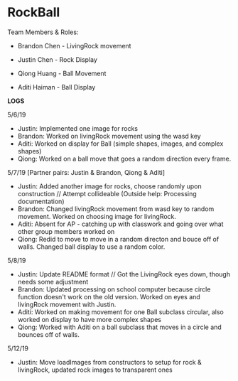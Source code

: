 # RockBall

Team Members & Roles:

- Brandon Chen - LivingRock movement 

- Justin Chen - Rock Display

- Qiong Huang - Ball Movement

- Aditi Haiman - Ball Display


**LOGS**

5/6/19
  - Justin: Implemented one image for rocks
  - Brandon: Worked on livingRock movement using the wasd key
  - Aditi: Worked on display for Ball (simple shapes, images, and complex shapes)
  - Qiong: Worked on a ball move that goes a random direction every frame. 
  
5/7/19 [Partner pairs: Justin & Brandon, Qiong & Aditi]
  - Justin: Added another image for rocks, choose randomly upon construction // Attempt collideable (Outside help: Processing documentation)
  - Brandon: Changed livingRock movement from wasd key to random movement. Worked on choosing image for livingRock.
  - Aditi: Absent for AP - catching up with classwork and going over what other group members worked on
  - Qiong: Redid to move to move in a random directon and bouce off of walls. Changed ball display to use a random color.

5/8/19
  - Justin: Update README format // Got the LivingRock eyes down, though needs some adjustment
  - Brandon: Updated processing on school computer because circle function doesn't work on the old version. Worked on eyes and livingRock movement with Justin.
  - Aditi: Worked on making movement for one Ball subclass circular, also worked on display to have more complex shapes
  - Qiong: Worked with Aditi on a ball subclass that moves in a circle and bounces off of walls. 
  
5/12/19
  - Justin: Move loadImages from constructors to setup for rock & livingRock, updated rock images to transparent ones
